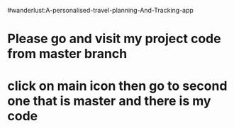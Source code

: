 #wanderlust:A-personalised-travel-planning-And-Tracking-app
# Please go and visit my project code from master branch 
# click on main icon then go to second one that is master and there is my code 
